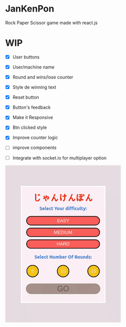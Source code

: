 # JanKenPon
<p> Rock Paper Scissor game made with react.js</p>

# WIP
- [x] User buttons
- [x] User/machine name
- [x] Round and wins/lose counter
- [x] Style de winning text
- [x] Reset button
- [x] Button's feedback
- [x] Make it Responsive
- [x] Btn clicked style
- [x] Improve counter logic
- [ ] improve components
- [ ] Integrate with socket.io for multiplayer option



<img src="jankenpon.gif">

  
